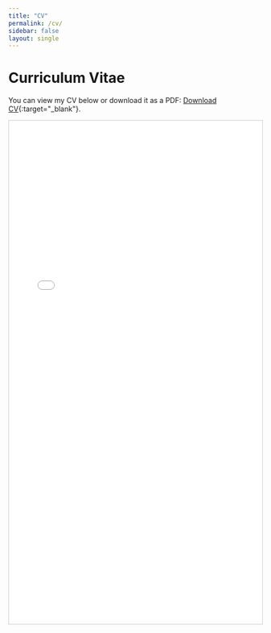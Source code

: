 ```yaml
---
title: "CV"
permalink: /cv/
sidebar: false
layout: single
---
```


# Curriculum Vitae

You can view my CV below or download it as a PDF: [Download CV](/assets/CV/Inman_CV_NoAddress.pdf){:target="_blank"}. 

<iframe src="assets/CV/Inman_CV_NoAddress.pdf" width="100%" height="1000px" style="border:1px solid #ccc;"></iframe>
